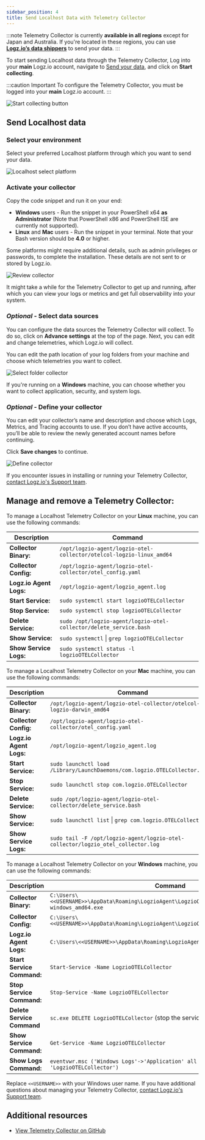 ```yaml
---
sidebar_position: 4
title: Send Localhost Data with Telemetry Collector
---
```


:::note
Telemetry Collector is currently **available in all regions** except for Japan and Australia. If you're located in these regions, you can use **[Logz.io’s data shippers](https://app.logz.io/#/dashboard/send-your-data/collection?tag=all&collection=all)** to send your data.
:::

To start sending Localhost data through the Telemetry Collector, Log into your **main** Logz.io account, navigate to [Send your data](https://app.logz.io/#/dashboard/send-your-data), and click on **Start collecting**.

:::caution Important
To configure the Telemetry Collector, you must be logged into your **main** Logz.io account.
:::


![Start collecting button](https://dytvr9ot2sszz.cloudfront.net/logz-docs/telemetry-agent/start-collecting-sep.png)


## Send Localhost data

### Select your environment

Select your preferred Localhost platform through which you want to send your data.

![Localhost select platform](https://dytvr9ot2sszz.cloudfront.net/logz-docs/telemetry-agent/collector-localhost-sep.png)


### Activate your collector

Copy the code snippet and run it on your end:

* **Windows** users - Run the snippet in your PowerShell x64 **as Administrator** (Note that PowerShell x86 and PowerShell ISE are currently not supported).
* **Linux** and **Mac** users - Run the snippet in your terminal. Note that your Bash version should be **4.0** or higher.

Some platforms might require additional details, such as admin privileges or passwords, to complete the installation. These details are not sent to or stored by Logz.io.

![Review collector](https://dytvr9ot2sszz.cloudfront.net/logz-docs/telemetry-agent/activate-collector-localhost-sep.png)

It might take a while for the Telemetry Collector to get up and running, after which you can view your logs or metrics and get full observability into your system.

### _Optional_ - Select data sources

You can configure the data sources the Telemetry Collector will collect. To do so, click on **Advance settings** at the top of the page. Next, you can edit and change telemetries, which Logz.io will collect.

You can edit the path location of your log folders from your machine and choose which telemetries you want to collect.

![Select folder collector](https://dytvr9ot2sszz.cloudfront.net/logz-docs/telemetry-agent/configure-localhost-sep.png)

If you're running on a **Windows** machine, you can choose whether you want to collect application, security, and system logs.

### _Optional_ - Define your collector

You can edit your collector’s name and description and choose which Logs, Metrics, and Tracing accounts to use. If you don’t have active accounts, you’ll be able to review the newly generated account names before continuing.

Click **Save changes** to continue.

![Define collector](https://dytvr9ot2sszz.cloudfront.net/logz-docs/telemetry-agent/define-localhost-sep.png)


If you encounter issues in installing or running your Telemetry Collector, [contact Logz.io's Support team](mailto:help@logz.io).


## Manage and remove a Telemetry Collector:

To manage a Localhost Telemetry Collector on your **Linux** machine, you can use the following commands:

|Description|Command|
|-|-|
|**Collector Binary:** |`/opt/logzio-agent/logzio-otel-collector/otelcol-logzio-linux_amd64`|
|**Collector Config:**|`/opt/logzio-agent/logzio-otel-collector/otel_config.yaml`|
|**Logz.io Agent Logs:** |`/opt/logzio-agent/logzio_agent.log`|
|**Start Service:** |`sudo systemctl start logzioOTELCollector`|
|**Stop Service:** |`sudo systemctl stop logzioOTELCollector`|
|**Delete Service:** |`sudo /opt/logzio-agent/logzio-otel-collector/delete_service.bash`|
|**Show Service:** |`sudo systemctl` &#124; `grep logzioOTELCollector`|
|**Show Service Logs:** |`sudo systemctl status -l logzioOTELCollector`|

To manage a Localhost Telemetry Collector on your **Mac** machine, you can use the following commands:

|Description|Command|
|-|-|
|**Collector Binary:**| `/opt/logzio-agent/logzio-otel-collector/otelcol-logzio-darwin_amd64`|
|**Collector Config:**| `/opt/logzio-agent/logzio-otel-collector/otel_config.yaml`|
|**Logz.io Agent Logs:**| `/opt/logzio-agent/logzio_agent.log`|
|**Start Service:**| `sudo launchctl load /Library/LaunchDaemons/com.logzio.OTELCollector.plist`|
|**Stop Service:**| `sudo launchctl stop com.logzio.OTELCollector`|
|**Delete Service:**| `sudo /opt/logzio-agent/logzio-otel-collector/delete_service.bash`|
|**Show Service:**| `sudo launchctl list` &#124; `grep com.logzio.OTELCollector`|
|**Show Service Logs:**| `sudo tail -F /opt/logzio-agent/logzio-otel-collector/logzio_otel_collector.log`|

To manage a Localhost Telemetry Collector on your **Windows** machine, you can use the following commands:

|Description|Command|
|-|-|
| **Collector Binary:** | `C:\Users\<<USERNAME>>\AppData\Roaming\LogzioAgent\LogzioOTELCollector\otelcol-logzio-windows_amd64.exe` |
| **Collector Config:** | `C:\Users\<<USERNAME>>\AppData\Roaming\LogzioAgent\LogzioOTELCollector\otel_config.yaml` |
| **Logz.io Agent Logs:** | `C:\Users\<<USERNAME>>\AppData\Roaming\LogzioAgent\logzio_agent.log` |
| **Start Service Command:** | `Start-Service -Name LogzioOTELCollector` |
| **Stop Service Command:** | `Stop-Service -Name LogzioOTELCollector` |
| **Delete Service Command** | `sc.exe DELETE LogzioOTELCollector` (stop the service before deleting it) |
| **Show Service Command:** | `Get-Service -Name LogzioOTELCollector` |
| **Show Logs Command:** | `eventvwr.msc ('Windows Logs'->'Application' all logs with source 'LogzioOTELCollector')` |


Replace `<<USERNAME>>` with your Windows user name. If you have additional questions about managing your Telemetry Collector, [contact Logz.io's Support team](mailto:help@logz.io).


## Additional resources

* [View Telemetry Collector on GitHub](https://github.com/logzio/logzio-agent-manifest)